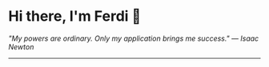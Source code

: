 <h1>Hi there, I'm Ferdi 👋</h1>

<p><em>
  "My powers are ordinary. Only my application brings me success." — Isaac Newton
</em></p>

---
